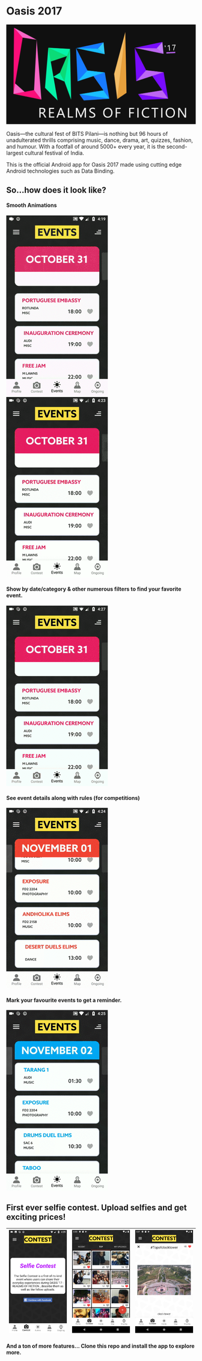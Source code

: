 # Oasis 2017
![Oasis Banner](https://raw.githubusercontent.com/iammvaibhav/Oasis-2017/master/oasisBanner.png)

Oasis—the cultural fest of BITS Pilani—is nothing but 96 hours of unadulterated thrills comprising music, dance, drama, art, quizzes, fashion, and humour. With a footfall of around 5000+ every year, it is the second-largest cultural festival of India. 

This is the official Android app for Oasis 2017 made using cutting edge Android technologies such as Data Binding.

## So...how does it look like?

#### Smooth Animations
![Oasis1](https://raw.githubusercontent.com/iammvaibhav/Oasis-2017/master/Oasis1.gif) ![Oasis2](https://raw.githubusercontent.com/iammvaibhav/Oasis-2017/master/Oasis2.gif) 

#### Show by date/category & other numerous filters to find your favorite event.
![Oasis3](https://raw.githubusercontent.com/iammvaibhav/Oasis-2017/master/Oasis3.gif)

#### See event details along with rules (for competitions)
![Oasis4](https://raw.githubusercontent.com/iammvaibhav/Oasis-2017/master/Oasis4.gif)

#### Mark your favourite events to get a reminder.
![Oasis5](https://raw.githubusercontent.com/iammvaibhav/Oasis-2017/master/Oasis5.gif)

## First ever selfie contest. Upload selfies and get exciting prices!
![Oasis-sc1](https://raw.githubusercontent.com/iammvaibhav/Oasis-2017/master/Oasis-sc1.png) | ![Oasis-sc2](https://raw.githubusercontent.com/iammvaibhav/Oasis-2017/master/Oasis-sc2.png) | ![Oasis-sc3](https://raw.githubusercontent.com/iammvaibhav/Oasis-2017/master/Oasis-sc3.png)
:--:|:--:|:--:

#### And a ton of more features... Clone this repo and install the app to explore more.

